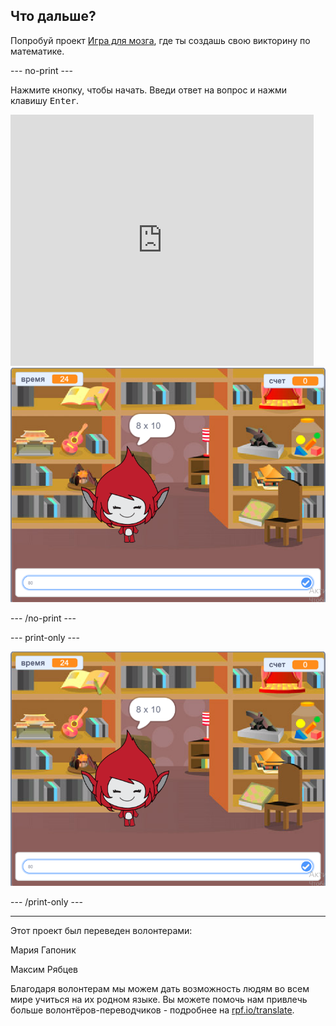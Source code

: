 ## Что дальше?

Попробуй проект [Игра для мозга](https://projects.raspberrypi.org/ru-RU/projects/brain-game?utm_source=pathway&utm_medium=whatnext&utm_campaign=projects), где ты создашь свою викторину по математике.

--- no-print ---

Нажмите кнопку, чтобы начать. Введи ответ на вопрос и нажми клавишу <kbd>Enter</kbd>.

<div class="scratch-preview">
  <iframe allowtransparency="true" width="485" height="402" src="https://scratch.mit.edu/projects/embed/418774504/?autostart=false" frameborder="0" scrolling="no"></iframe>
  <img src="images/brain-final.png">
</div>

--- /no-print ---

--- print-only ---

![Игра для мозга](images/brain-final.png)

--- /print-only ---


***
Этот проект был переведен волонтерами:

Мария Гапоник

Максим Рябцев

Благодаря волонтерам мы можем дать возможность людям во всем мире учиться на их родном языке. Вы можете помочь нам привлечь больше волонтёров-переводчиков - подробнее на [rpf.io/translate](https://rpf.io/translate).
